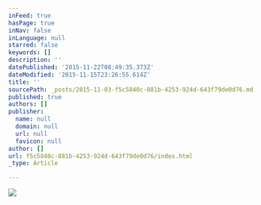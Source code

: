 ```yaml
---
inFeed: true
hasPage: true
inNav: false
inLanguage: null
starred: false
keywords: []
description: ''
datePublished: '2015-11-22T00:49:35.373Z'
dateModified: '2015-11-15T23:26:55.614Z'
title: ''
sourcePath: _posts/2015-11-03-f5c5848c-881b-4253-924d-643f79de0d76.md
published: true
authors: []
publisher:
  name: null
  domain: null
  url: null
  favicon: null
author: []
url: f5c5848c-881b-4253-924d-643f79de0d76/index.html
_type: Article

---
```

![](https://the-grid-user-content.s3-us-west-2.amazonaws.com/3125cd5a-6fb2-499c-87c3-515692f66d2a.png)